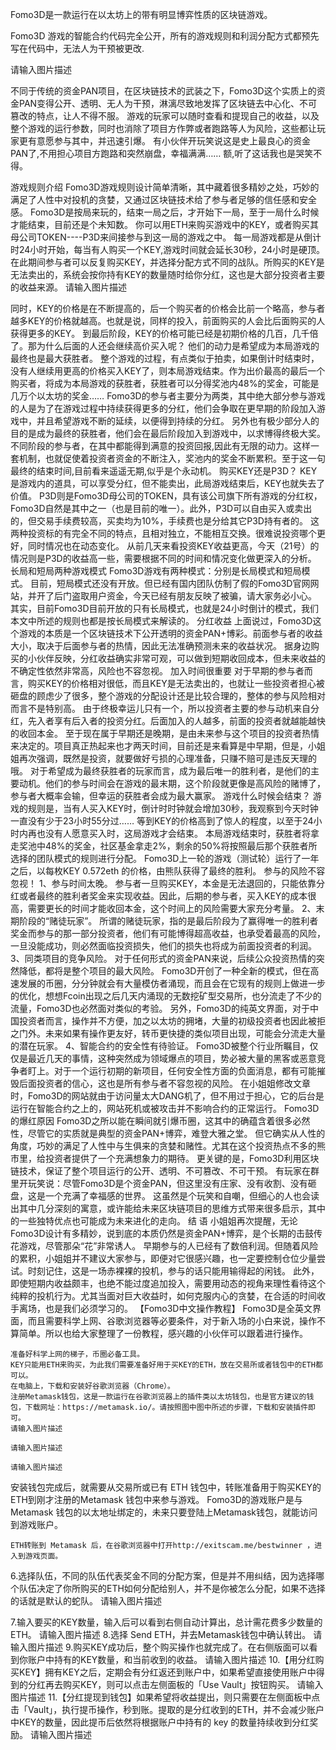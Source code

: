 

Fomo3D是一款运行在以太坊上的带有明显博弈性质的区块链游戏。

Fomo3D 游戏的智能合约代码完全公开，所有的游戏规则和利润分配方式都预先写在代码中，无法人为干预被更改.

请输入图片描述

不同于传统的资金PAN项目，在区块链技术的武装之下，Fomo3D这个实质上的资金PAN变得公开、透明、无人为干预，淋漓尽致地发挥了区块链去中心化、不可篡改的特点，让人不得不服。
游戏的玩家可以随时查看和提现自己的收益，以及整个游戏的运行参数，同时也消除了项目方作弊或者跑路等人为风险，这些都让玩家更有意愿参与其中，并迅速引爆。
有小伙伴开玩笑说这是史上最良心的资金PAN了,不用担心项目方跑路和突然崩盘，幸福满满……
额,听了这话我也是哭笑不得。

游戏规则介绍
Fomo3D游戏规则设计简单清晰，其中藏着很多精妙之处，巧妙的满足了人性中对投机的贪婪，又通过区块链技术给了参与者足够的信任感和安全感。
Fomo3D是按局来玩的，结束一局之后，才开始下一局，至于一局什么时候才能结束，目前还是个未知数。
你可以用ETH来购买游戏中的KEY，或者购买其母公司TOKEN----P3D来间接参与到这一局的游戏之中。
每一局游戏都是从倒计时24小时开始，每当有人购买一个KEY,游戏时间就会延长30秒，24小时是硬顶。在此期间参与者可以反复购买KEY，并选择分配方式不同的战队。所购买的KEY是无法卖出的，系统会按你持有KEY的数量随时给你分红，这也是大部分投资者主要的收益来源。
请输入图片描述

同时，KEY的价格是在不断提高的，后一个购买者的价格会比前一个略高，参与者越多KEY的价格就越高。也就是说，同样的投入，前面购买的人会比后面购买的人获得更多的KEY。
到最后阶段，KEY的价格可能已经是初期价格的几百，几千倍了。那为什么后面的人还会继续高价买入呢？
他们的动力是希望成为本局游戏的最终也是最大获胜者。
整个游戏的过程，有点类似于拍卖，如果倒计时结束时，没有人继续用更高的价格买入KEY了，则本局游戏结束。作为出价最高的最后一个购买者，将成为本局游戏的获胜者，获胜者可以分得奖池内48%的奖金，可能是几万个以太坊的奖金……
Fomo3D的参与者主要分为两类，其中绝大部分参与游戏的人是为了在游戏过程中持续获得更多的分红，他们会争取在更早期的阶段加入游戏中，并且希望游戏不断的延续，以便得到持续的分红。
另外也有极少部分人的目的是成为最终的获胜者，他们会在最后阶段加入到游戏中，以求博得终极大奖。
不同阶段的参与者，在其中都能得到满意的投资回报,因此有无限的动力。这样一套机制，也就促使着投资者资金的不断注入，奖池内的奖金不断累积。至于这一句最终的结束时间,目前看来遥遥无期,似乎是个永动机。
购买KEY还是P3D？
KEY是游戏内的道具，可以享受分红，但不能卖出，此局游戏结束后，KEY也就失去了价值。
P3D则是Fomo3D母公司的TOKEN，具有该公司旗下所有游戏的分红权，Fomo3D自然是其中之一（也是目前的唯一）。此外，P3D可以自由买入或卖出的，但交易手续费较高，买卖均为10%，手续费也是分给其它P3D持有者的。
这两种投资标的有完全不同的特点，且相对独立，不能相互交换。很难说投资哪个更好，同时情况也在动态变化。
从前几天来看投资KEY收益更高，今天（21号）的情况则是P3D的收益高一些，需要根据不同的时间和情况变化做更深入的分析。
长局和短局两种游戏模式
Fomo3D游戏有两种模式：分别是长局模式和短局模式。
目前，短局模式还没有开放。但已经有国内团队仿制了假的Fomo3D官网网站，并开了后门盗取用户资金，今天已经有朋友反映了被骗，请大家务必小心。
其实，目前Fomo3D目前开放的只有长局模式，也就是24小时倒计的模式，我们本文中所述的规则也都是按长局模式来解读的。
分红收益
上面说过，Fomo3D这个游戏的本质是一个区块链技术下公开透明的资金PAN+博彩。前面参与者的收益大小，取决于后面参与者的热情，因此无法准确预测未来的收益状况。
据身边购买的小伙伴反映，分红收益确实非常可观，可以做到短期收回成本，但未来收益的不确定性依然非常高，风险也不容忽视。
加入时间很重要
对于早期的参与者而言，购买KEY的价格相对很低，而且KEY是无法卖出的，也就让一些投资者担心被砸盘的顾虑少了很多，整个游戏的分配设计还是比较合理的，整体的参与风险相对而言不是特别高。
由于终极幸运儿只有一个，所以投资者主要的参与动机来自分红，先入者享有后入者的投资分红。后面加入的人越多，前面的投资者就越能越快的收回本金。
至于现在属于早期还是晚期，是由未来参与这个项目的投资者热情来决定的。项目真正热起来也才两天时间，目前还是来看算是中早期，但是，小姐姐再次强调，既然是投资，就要做好亏损的心理准备，只赚不赔可是违反天理的哦。
对于希望成为最终获胜者的玩家而言，成为最后唯一的胜利者，是他们的主要动机。他们的参与时间会在游戏的最末期，这个阶段就更像是高风险的赌博了，参与者大概率会输，但幸运的获胜者会成为最大赢家。
游戏什么时候会结束？
游戏的规则是，当有人买入KEY时，倒计时时钟就会增加30秒，我观察到今天时钟一直没有少于23小时55分过……
等到KEY的价格高到了惊人的程度，以至于24小时内再也没有人愿意买入时，这局游戏才会结束。
本局游戏结束时，获胜者将拿走奖池中48%的奖金，社区基金拿走2%，剩余的50%将按照最后那个获胜者所选择的团队模式的规则进行分配。
Fomo3D上一轮的游戏（测试轮）运行了一年之后，以每枚KEY 0.572eth 的价格，由熊队获得了最终的胜利。
参与的风险不容忽视！
1、参与时间太晚。
参与者一旦购买KEY，本金是无法退回的，只能依靠分红或者最终的胜利者奖金来实现收益。因此，后期的参与者，买入KEY的成本很高，需要更长的时间才能收回本金，这个时间上的风险需要大家充分考量。
2、末期阶段的“赌徒玩家”。
所谓的赌徒玩家，指的是最后阶段为了赢得唯一的胜利者奖金而参与的那一部分投资者，他们有可能博得超高收益，也承受着最高的风险，一旦没能成功，则必然面临投资损失，他们的损失也将成为前面投资者的利润。
3、同类项目的竞争风险。
对于任何形式的资金PAN来说，后续公众投资热情的突然降低，都将是整个项目的最大风险。
Fomo3D开创了一种全新的模式，但在高速发展的币圈，分分钟就会有大量模仿者涌现，而且会在它现有的规则上做进一步的优化，想想Fcoin出现之后几天内涌现的无数挖矿型交易所，也分流走了不少的流量，Fomo3D也必然面对类似的考验。
另外，Fomo3D的纯英文界面，对于中国投资者而言，操作并不方便，加之以太坊的拥堵，大量的初级投资者也因此被拒之门外。未来如果有操作更友好，转币更快捷的类似项目出现，可能会分流走大量的潜在玩家。
4、智能合约的安全性有待验证。
Fomo3D被整个行业所瞩目，仅仅是最近几天的事情，这种突然成为领域爆点的项目，势必被大量的黑客或恶意竞争者盯上。对于一个运行初期的新项目，任何安全性方面的负面消息，都有可能摧毁后面投资者的信心，这也是所有参与者不容忽视的风险。
在小姐姐修改文章时，Fomo3D的网站就由于访问量太大DANG机了，但不用过于担心，它的后台是运行在智能合约之上的，网站死机或被攻击并不影响合约的正常运行。
Fomo3D的爆红原因
Fomo3D之所以能在瞬间就引爆币圈，这其中的确蕴含着很多必然性，尽管它的实质就是典型的资金PAN+博弈，难登大雅之堂。
但它确实从人性的角度，巧妙的满足了人性中与生俱来的贪婪和赌性。尤其在这个投资热点不多的熊市里，给投资者提供了一个充满想象力的期待。
更关键的是，Fomo3D利用区块链技术，保证了整个项目运行的公开、透明、不可篡改、不可干预。
有玩家在群里开玩笑说：尽管Fomo3D是个资金PAN，但这里没有庄家、没有收割、没有砸盘，这是一个充满了幸福感的世界。
这虽然是个玩笑和自嘲，但细心的人也会读出其中几分深刻的寓意，或许能给未来区块链项目的思维方式带来很多启示，其中的一些独特优点也可能成为未来进化的走向。
结 语
小姐姐再次提醒，无论Fomo3D设计有多精妙，说到底的本质仍然是资金PAN+博弈，是个长期的击鼓传花游戏，尽管那朵“花”非常诱人。
早期参与的人已经有了数倍利润。但随着风险的累积，小姐姐并不建议大家参与，即便对它很感兴趣，也一定要控制仓位少量尝试。时刻记住，这是一场赤裸裸的投机，参与的话只能用输得起的闲钱。
此外，即使短期内收益颇丰，也绝不能过度追加投入，需要用动态的视角来理性看待这个纯粹的投机行为。尤其当面对巨大收益时，如何克服内心的贪婪，在合适的时间收手离场，也是我们必须学习的。
【Fomo3D中文操作教程】
Fomo3D是全英文界面，而且需要科学上网、谷歌浏览器等必要条件，对于新入场的小白来说，操作不算简单。所以也给大家整理了一份教程，感兴趣的小伙伴可以跟着进行操作。

    准备好科学上网的梯子，币圈必备工具。
    KEY只能用ETH来购买，为此我们需要准备好用于买KEY的ETH，放在交易所或者钱包中的ETH都可以。
    在电脑上，下载和安装好谷歌浏览器（Chrome）。
    注册Metamask钱包，这是一款运行在谷歌浏览器上的插件类以太坊钱包，也是官方建议的钱包，下载网址：https://metamask.io/。请按照图中图中所述的步骤，下载和安装插件即可。
    请输入图片描述

    请输入图片描述

    请输入图片描述

安装钱包完成后，就需要从交易所或已有 ETH 钱包中，转账准备用于购买KEY的ETH到刚才注册的Metamask 钱包中来参与游戏。
Fomo3D的游戏账户是与Metamask 钱包的以太地址绑定的，未来只要登陆上Metamask钱包，就能访问到游戏账户。

    ETH转账到 Metamask 后，在谷歌浏览器中打开http://exitscam.me/bestwinner ，进入到游戏页面。

6.选择队伍，不同的队伍代表奖金不同的分配方案，但是并不用纠结，因为选择哪个队伍决定了你所购买的ETH如何分配给别人，并不是你被怎么分配，如果不选择的话就是默认的蛇队。
请输入图片描述

7.输入要买的KEY数量，输入后可以看到右侧自动计算出，总计需花费多少数量的 ETH。
请输入图片描述
8.选择 Send ETH，并去Metamask钱包中确认转出。
请输入图片描述
9.购买KEY成功后，整个购买操作也就完成了。在右侧版面可以看到你账户中持有的KEY数量，和当前收到的收益。
请输入图片描述
10.【用分红购买KEY】拥有KEY之后，定期会有分红返还到账户中，如果希望直接使用账户中得到的分红再去购买KEY，则可以点击左侧面板的「Use Vault」按钮购买。
请输入图片描述
11.【分红提现到钱包】如果希望将收益提出，则只需要在左侧面板中点击「Vault」，执行提币操作，秒到账。提取的是分红收到的ETH，并不会减少账户中KEY的数量，因此提币后依然将根据账户中持有的 key 的数量持续收到分红奖励。
请输入图片描述
